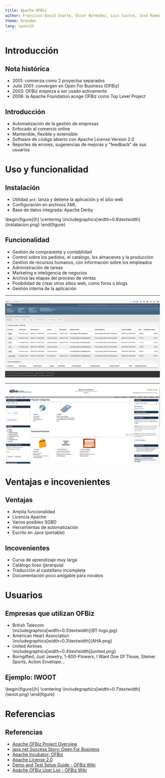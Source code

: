 ```yaml
---
title: Apache OFBiz
author: Francisco David Charte, Óscar Bermúdez, Luis Castro, José Ramón Trillo, José Carlos Entrena
theme: Dresden
lang: spanish
---
```


# Introducción
## Nota histórica

* 2001: comienza como 2 proyectos separados
* Julio 2001: convergen en Open For Business (OFBiz)
* 2003: OFBiz empieza a ser usado activamente
* 2006: la Apache Foundation acoge OFBiz como Top Level Project

## Introducción

* Automatización de la gestión de empresas
* Enfocado al comercio online
* Mantenible, flexible y extensible
* Software de código abierto con Apache License Version 2.0
* Reportes de errores, sugerencias de mejoras y "feedback" de sus usuarios

# Uso y funcionalidad

## Instalación

* Utilidad `ant`: lanza y detiene la aplicación y el sitio web
* Configuración en archivos XML
* Base de datos integrada: Apache Derby

\begin{figure}[h]
\centering
\includegraphics[width=0.8\textwidth]{instalacion.png}
\end{figure}

## Funcionalidad

* Gestión de compraventa y contabilidad
* Control sobre los pedidos, el catálogo, los almacenes y la producción
* Gestíon de recursos humanos, con información sobre los empleados
* Administración de tareas
* Marketing e inteligencia de negocios
* Archiva las etapas del proceso de ventas
* Posibilidad de crear otros sitios web, como foros o blogs
* Gestión interna de la aplicación

-----------

![\ Aplicación web de Apache OFBiz](frontend.png)

-----------

![\ Front-end de comercio online](ecommerce.png)

# Ventajas e incovenientes

## Ventajas

* Amplia funcionalidad
* Licencia Apache
* Varios posibles SGBD
* Herramientas de automatización
* Escrito en Java (portable)

## Incovenientes

* Curva de aprendizaje muy larga
* Catálogo lioso (jerarquía)
* Traducción al castellano incompleta
* Documentación poco amigable para novatos

# Usuarios

## Empresas que utilizan OFBiz
* British Telecom  
  \includegraphics[width=0.3\textwidth]{BT-logo.jpg}
* American Heart Association  
  \includegraphics[width=0.3\textwidth]{AHA.png}
* United Airlines  
  \includegraphics[width=0.4\textwidth]{united.png}
* Borngifted, Just Jewelry, 1-800-Flowers, I Want One Of Those, Steiner Sports, Action Envelope...

## Ejemplo: IWOOT

\begin{figure}[h]
\centering
\includegraphics[width=0.7\textwidth]{iwoot.png}
\end{figure}

# Referencias

## Referencias
* [Apache OFBiz Project Overview](https://ofbiz.apache.org/apache-ofbiz-project-overview.html)
* [java.net Success Story: Open For Business](https://today.java.net/pub/a/today/2004/06/01/ofbiz.html)
* [Apache Incubator: OFBiz](https://incubator.apache.org/projects/ofbiz.html)
* [Apache License 2.0](https://www.apache.org/licenses/LICENSE-2.0)
* [Demo and Test Setup Guide - OFBiz Wiki](https://cwiki.apache.org/confluence/display/OFBIZ/Demo+and+Test+Setup+Guide)
* [Apache OFBiz User List - OFBiz Wiki](https://cwiki.apache.org/confluence/display/OFBIZ/Apache+OFBiz+User+List)
